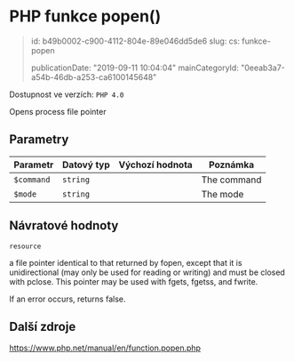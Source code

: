 PHP funkce popen()
==================

> id: b49b0002-c900-4112-804e-89e046dd5de6
> slug:
> 	cs: funkce-popen
>
> publicationDate: "2019-09-11 10:04:04"
> mainCategoryId: "0eeab3a7-a54b-46db-a253-ca6100145648"

Dostupnost ve verzích: `PHP 4.0`

Opens process file pointer


Parametry
--------------

| Parametr | Datový typ | Výchozí hodnota | Poznámka |
|-----|-----|-----|-----|
| `$command` | `string` |  | The command |
| `$mode` | `string` |  | The mode |


Návratové hodnoty
----------------

`resource`

a file pointer identical to that returned by
fopen, except that it is unidirectional (may
only be used for reading or writing) and must be closed with
pclose. This pointer may be used with
fgets, fgetss, and
fwrite.
</p>
<p>
If an error occurs, returns false.

Další zdroje
------------

https://www.php.net/manual/en/function.popen.php
